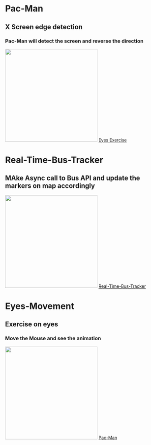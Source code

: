 
# Pac-Man
## X Screen edge detection 
### Pac-Man will detect the screen and reverse the direction 
<img src ="https://github.com/mitstack/MITModule/blob/main/PacMan/pac-man.PNG" width = '300'/>
<a href ="https://github.com/mitstack/MITModule/tree/main/PacMan">Eyes Exercise </a>


# Real-Time-Bus-Tracker
## MAke Async call to Bus API and update the markers on map accordingly
<img src= "https://github.com/mitstack/MITModule/blob/main/Real-Time-Bus-Tracker/real_time_bus_tracker.PNG" width='300'/>
<a href="https://github.com/mitstack/MITModule/tree/main/Real-Time-Bus-Tracker"> Real-Time-Bus-Tracker</a>


# Eyes-Movement
## Exercise on eyes
### Move the Mouse and see the animation
<img src= "https://github.com/mitstack/MITModule/blob/main/Eye-Ball-Movement/oneeye.png" width='300'/>
<a href="https://github.com/mitstack/MITModule/tree/main/Eye-Ball-Movement"> Pac-Man </a>

